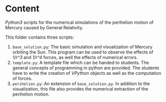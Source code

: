 # Content
*Python3* scripts for the numerical simulations of the perihelion motion of Mercury caused by General Relativity.

This folder contains three scripts:
1. `base_solution.py`: The basic simulation and visualization of Mercury orbiting the Sun.
   This program can be used to observe the effects of *1/r^3* and *1/r^4* forces, as well the effects of numerical errors.
2. `template.py`: A template file which can be handed to students.
   The general concepts of programming in python are provided.
   The students have to write the creation of *VPython* objects as well as the computation of forces.
3. `perihelion.py`: An extension of `base_solution.py`.
   In addition to the visualization, this file also provides the numerical extraction of the perihelion motion.
